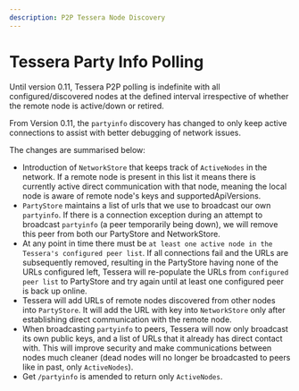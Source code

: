 ```yaml
---
description: P2P Tessera Node Discovery
---
```


# Tessera Party Info Polling

Until version 0.11, Tessera P2P polling is indefinite with all configured/discovered nodes at the
defined interval irrespective of whether the remote node is active/down or retired.

From Version 0.11, the `partyinfo` discovery has changed to only keep active connections to assist
with better debugging of network issues.

The changes are summarised below:

- Introduction of `NetworkStore` that keeps track of `ActiveNodes` in the network.
    If a remote node is present in this list it means there is currently active direct communication
    with that node, meaning the local node is aware of remote node's keys and supportedApiVersions.
- `PartyStore` maintains a list of urls that we use to broadcast our own `partyinfo`.
    If there is a connection exception during an attempt to broadcast `partyinfo` (a peer temporarily being down),
    we will remove this peer from both our PartyStore and NetworkStore.
- At any point in time there must be `at least one active node in the Tessera's configured peer list`.
    If all connections fail and the URLs are subsequently removed, resulting in the PartyStore having
    none of the URLs configured left, Tessera will re-populate the URLs from `configured peer list`
    to PartyStore and try again until at least one configured peer is back up online.
- Tessera will add URLs of remote nodes discovered from other nodes into `PartyStore`.
    It will add the URL with key into `NetworkStore` only after establishing direct communication with the remote node.
- When broadcasting `partyinfo` to peers, Tessera will now only broadcast its own public keys, and a
    list of URLs that it already has direct contact with.
    This will improve security and make communications between nodes much cleaner
    (dead nodes will no longer be broadcasted to peers like in past, only `ActiveNodes`).
- Get `/partyinfo` is amended to return only `ActiveNodes`.

